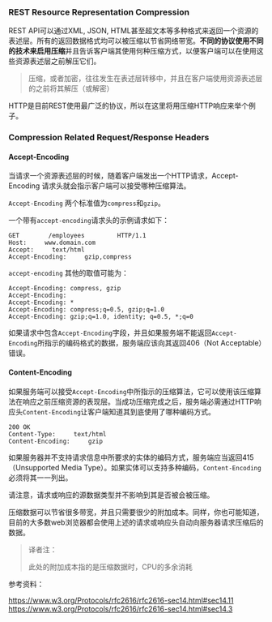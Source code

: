 ### REST Resource Representation Compression

REST API可以通过XML, JSON, HTML甚至超文本等多种格式来返回一个资源的表述层。所有的返回数据格式均可以被压缩以节省网络带宽。**不同的协议使用不同的技术来启用压缩**并且告诉客户端其使用何种压缩方式，以便客户端可以在使用这些资源表述层之前解压它们。

> 压缩，或者加密，往往发生在表述层转移中，并且在客户端使用资源表述层的之前将其解压（或解密）

HTTP是目前REST使用最广泛的协议，所以在这里将用压缩HTTP响应来举个例子。

### Compression Related Request/Response Headers

#### Accept-Encoding

当请求一个资源表述层的时候，随着客户端发出一个HTTP请求，Accept-Encoding 请求头就会指示客户端可以接受哪种压缩算法。

`Accept-Encoding` 两个标准值为`compress`和`gzip`。

一个带有`accept-encoding`请求头的示例请求如下：

```
GET        /employees         HTTP/1.1
Host:     www.domain.com
Accept:     text/html
Accept-Encoding:     gzip,compress
```

`accept-encoding` 其他的取值可能为：

```
Accept-Encoding: compress, gzip
Accept-Encoding:
Accept-Encoding: *
Accept-Encoding: compress;q=0.5, gzip;q=1.0
Accept-Encoding: gzip;q=1.0, identity; q=0.5, *;q=0
```

如果请求中包含`Accept-Encoding`字段，并且如果服务端不能返回`Accept-Encoding`所指示的编码格式的数据，服务端应该向其返回406（Not Acceptable）错误。

#### Content-Encoding

如果服务端可以接受`Accept-Encoding`中所指示的压缩算法，它可以使用该压缩算法在响应之前压缩资源的表现层。当成功压缩完成之后，服务端必需通过HTTP响应头`Content-Encoding`让客户端知道其到底使用了哪种编码方式。

```
200 OK
Content-Type:     text/html
Content-Encoding:     gzip
```

如果服务器并不支持请求信息中所要求的实体的编码方式，服务端应当返回415（Unsupported Media Type）。如果实体可以支持多种编码，`Content-Encoding`必须将其一一列出。

请注意，请求或响应的源数据类型并不影响到其是否被会被压缩。

压缩数据可以节省很多带宽，并且只需要很少的附加成本。同样，你也可能知道，目前的大多数web浏览器都会使用上述的请求或响应头自动向服务器请求压缩后的数据。

> 译者注：
>
> 此处的附加成本指的是压缩数据时，CPU的多余消耗

参考资料：

<https://www.w3.org/Protocols/rfc2616/rfc2616-sec14.html#sec14.11> <https://www.w3.org/Protocols/rfc2616/rfc2616-sec14.html#sec14.3> 
